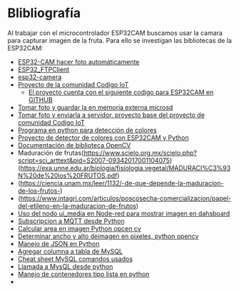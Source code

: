 # Blibliografía 
Al trabajar con el microcontrolador ESP32CAM buscamos usar la camara para capturar imagen de la fruta. Para ello se investigan las bibliotecas de la ESP32CAM:
+ [ESP32-CAM hacer foto automáticamente](https://forum.arduino.cc/t/esp32-cam-hacer-foto-automaticamente/688404)
+ [ESP32_FTPClient](https://github.com/ldab/ESP32_FTPClient)
+ [esp32-camera](https://github.com/espressif/esp32-camera)
+ [Proyecto de la comunidad Codigo IoT](https://edu.codigoiot.com/course/view.php?id=896)
  + [El proyecto cuenta con el siguiente codigo para ESP32CAM en GITHUB](https://github.com/Vivanco443/Proyecto_Capstone.git)    
+ [Tomar foto y guardar la en memoria externa microsd](https://randomnerdtutorials.com/esp32-cam-take-photo-save-microsd-card/)
+ [Tomar foto y enviarla a servidor, proyecto base del proyecto de comunidad Codigo IoT](https://randomnerdtutorials.com/esp32-cam-take-photo-display-web-server/)
+ [Programa en python para detección de colores](https://www.youtube.com/watch?v=YTEu7ybnHgE)
+ [Proyecto de detector de colores con ESP32CAM y Python](https://how2electronics.com/color-detection-tracking-with-esp32-cam-opencv/)
+ [Documentación de biblioteca OpenCV](https://docs.opencv.org/3.4.12/)
+ Maduración de frutas(https://www.scielo.org.mx/scielo.php?script=sci_arttext&pid=S2007-09342017001104075)(https://exa.unne.edu.ar/biologia/fisiologia.vegetal/MADURACI%C3%93N%20de%20los%20FRUTOS.pdf)
+ (https://ciencia.unam.mx/leer/1132/-de-que-depende-la-maduracion-de-los-frutos-)
+ (https://www.intagri.com/articulos/poscosecha-comercializacion/papel-del-etileno-en-la-maduracion-de-frutos)
+ [Uso del nodo ui_media en Node-red para mostrar imagen en dahsboard](https://www.youtube.com/watch?v=hVX4Q8_fK7M)
+ [Subscripcion a MQTT desde Python](https://www.youtube.com/watch?v=T362losqJys)
+ [Calcular area en imagen Python opcen cv](https://es.stackoverflow.com/questions/419194/c%C3%A1lculo-de-area-con-opencv)
+ [Determinar ancho y alto deimagen en pixeles, python opencv](https://barcelonageeks.com/encontrar-la-resolucion-de-tamano-de-la-imagen-en-python/#:~:text=Usaremos%20una%20biblioteca%20llamada%20Pillow,variables%20usando%20la%20funci%C3%B3n%20img.)
+ [Manejo de JSON en Python](https://www.freecodecamp.org/espanol/news/python-leer-archivo-json-como-cargar-json-desde-un-archivo-y-procesar-dumps/)
+ [Agregar columna a tabla de MySQL](https://donnierock.com/2012/12/18/anadir-columna-a-una-tabla-en-mysql-y-mariadb/)
+ [Cheat sheet MySQL comandos usados](https://www.mysqltutorial.org/mysql-cheat-sheet.aspx)
+ [Llamada a MysQL desde python](https://www.tutorialesprogramacionya.com/pythonya/detalleconcepto.php?punto=81&codigo=81&inicio=75)
+ [Manejo de contenedores tipo lista en python](https://ellibrodepython.com/listas-en-python)
+ 
